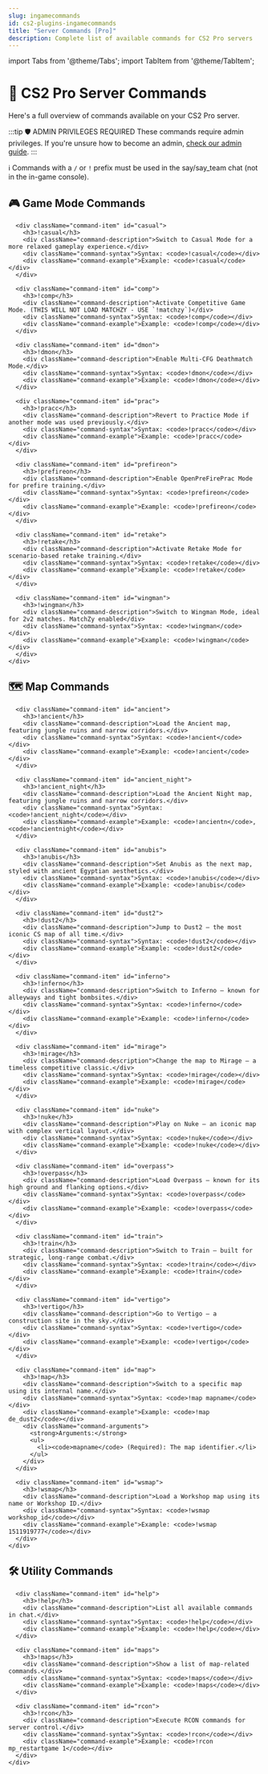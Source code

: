 ```yaml
---
slug: ingamecommands
id: cs2-plugins-ingamecommands
title: "Server Commands [Pro]"
description: Complete list of available commands for CS2 Pro servers
---
```


import Tabs from '@theme/Tabs';
import TabItem from '@theme/TabItem';

# 🧩 CS2 Pro Server Commands

Here's a full overview of commands available on your CS2 Pro server.

:::tip 🛡️ ADMIN PRIVILEGES REQUIRED
These commands require admin privileges. If you're unsure how to become an admin, [check our admin guide](/docs/cs2/becomeadmin).
:::

<div className="command-info-box">
  <span className="command-info-icon">ℹ️</span> 
  <span>Commands with a <code>/</code> or <code>!</code> prefix must be used in the say/say_team chat (not in the in-game console).</span>
</div>

<Tabs>
  <TabItem value="game" label="🎮 Game Mode Commands" default>
    <div className="command-section">
      <h2>🎮 Game Mode Commands</h2>

      <div className="command-item" id="casual">
        <h3>!casual</h3>
        <div className="command-description">Switch to Casual Mode for a more relaxed gameplay experience.</div>
        <div className="command-syntax">Syntax: <code>!casual</code></div>
        <div className="command-example">Example: <code>!casual</code></div>
      </div>

      <div className="command-item" id="comp">
        <h3>!comp</h3>
        <div className="command-description">Activate Competitive Game Mode. (THIS WILL NOT LOAD MATCHZY - USE `!matchzy`)</div>
        <div className="command-syntax">Syntax: <code>!comp</code></div>
        <div className="command-example">Example: <code>!comp</code></div>
      </div>

      <div className="command-item" id="dmon">
        <h3>!dmon</h3>
        <div className="command-description">Enable Multi-CFG Deathmatch Mode.</div>
        <div className="command-syntax">Syntax: <code>!dmon</code></div>
        <div className="command-example">Example: <code>!dmon</code></div>
      </div>

      <div className="command-item" id="prac">
        <h3>!pracc</h3>
        <div className="command-description">Revert to Practice Mode if another mode was used previously.</div>
        <div className="command-syntax">Syntax: <code>!pracc</code></div>
        <div className="command-example">Example: <code>!pracc</code></div>
      </div>

      <div className="command-item" id="prefireon">
        <h3>!prefireon</h3>
        <div className="command-description">Enable OpenPreFirePrac Mode for prefire training.</div>
        <div className="command-syntax">Syntax: <code>!prefireon</code></div>
        <div className="command-example">Example: <code>!prefireon</code></div>
      </div>

      <div className="command-item" id="retake">
        <h3>!retake</h3>
        <div className="command-description">Activate Retake Mode for scenario-based retake training.</div>
        <div className="command-syntax">Syntax: <code>!retake</code></div>
        <div className="command-example">Example: <code>!retake</code></div>
      </div>

      <div className="command-item" id="wingman">
        <h3>!wingman</h3>
        <div className="command-description">Switch to Wingman Mode, ideal for 2v2 matches. MatchZy enabled</div>
        <div className="command-syntax">Syntax: <code>!wingman</code></div>
        <div className="command-example">Example: <code>!wingman</code></div>
      </div>
    </div>
  </TabItem>

  <TabItem value="map" label="🗺️ Map Commands">
    <div className="command-section">
      <h2>🗺️ Map Commands</h2>

      <div className="command-item" id="ancient">
        <h3>!ancient</h3>
        <div className="command-description">Load the Ancient map, featuring jungle ruins and narrow corridors.</div>
        <div className="command-syntax">Syntax: <code>!ancient</code></div>
        <div className="command-example">Example: <code>!ancient</code></div>
      </div>

      <div className="command-item" id="ancient_night">
        <h3>!ancient_night</h3>
        <div className="command-description">Load the Ancient Night map, featuring jungle ruins and narrow corridors.</div>
        <div className="command-syntax">Syntax: <code>!ancient_night</code></div>
        <div className="command-example">Example: <code>!ancientn</code>, <code>!ancientnight</code></div>
      </div>

      <div className="command-item" id="anubis">
        <h3>!anubis</h3>
        <div className="command-description">Set Anubis as the next map, styled with ancient Egyptian aesthetics.</div>
        <div className="command-syntax">Syntax: <code>!anubis</code></div>
        <div className="command-example">Example: <code>!anubis</code></div>
      </div>

      <div className="command-item" id="dust2">
        <h3>!dust2</h3>
        <div className="command-description">Jump to Dust2 — the most iconic CS map of all time.</div>
        <div className="command-syntax">Syntax: <code>!dust2</code></div>
        <div className="command-example">Example: <code>!dust2</code></div>
      </div>

      <div className="command-item" id="inferno">
        <h3>!inferno</h3>
        <div className="command-description">Switch to Inferno — known for alleyways and tight bombsites.</div>
        <div className="command-syntax">Syntax: <code>!inferno</code></div>
        <div className="command-example">Example: <code>!inferno</code></div>
      </div>

      <div className="command-item" id="mirage">
        <h3>!mirage</h3>
        <div className="command-description">Change the map to Mirage — a timeless competitive classic.</div>
        <div className="command-syntax">Syntax: <code>!mirage</code></div>
        <div className="command-example">Example: <code>!mirage</code></div>
      </div>

      <div className="command-item" id="nuke">
        <h3>!nuke</h3>
        <div className="command-description">Play on Nuke — an iconic map with complex vertical layout.</div>
        <div className="command-syntax">Syntax: <code>!nuke</code></div>
        <div className="command-example">Example: <code>!nuke</code></div>
      </div>

      <div className="command-item" id="overpass">
        <h3>!overpass</h3>
        <div className="command-description">Load Overpass — known for its high ground and flanking options.</div>
        <div className="command-syntax">Syntax: <code>!overpass</code></div>
        <div className="command-example">Example: <code>!overpass</code></div>
      </div>

      <div className="command-item" id="train">
        <h3>!train</h3>
        <div className="command-description">Switch to Train — built for strategic, long-range combat.</div>
        <div className="command-syntax">Syntax: <code>!train</code></div>
        <div className="command-example">Example: <code>!train</code></div>
      </div>

      <div className="command-item" id="vertigo">
        <h3>!vertigo</h3>
        <div className="command-description">Go to Vertigo — a construction site in the sky.</div>
        <div className="command-syntax">Syntax: <code>!vertigo</code></div>
        <div className="command-example">Example: <code>!vertigo</code></div>
      </div>

      <div className="command-item" id="map">
        <h3>!map</h3>
        <div className="command-description">Switch to a specific map using its internal name.</div>
        <div className="command-syntax">Syntax: <code>!map mapname</code></div>
        <div className="command-example">Example: <code>!map de_dust2</code></div>
        <div className="command-arguments">
          <strong>Arguments:</strong>
          <ul>
            <li><code>mapname</code> (Required): The map identifier.</li>
          </ul>
        </div>
      </div>

      <div className="command-item" id="wsmap">
        <h3>!wsmap</h3>
        <div className="command-description">Load a Workshop map using its name or Workshop ID.</div>
        <div className="command-syntax">Syntax: <code>!wsmap workshop_id</code></div>
        <div className="command-example">Example: <code>!wsmap 1511919777</code></div>
      </div>
    </div>
  </TabItem>

  <TabItem value="utility" label="🛠️ Utility Commands">
    <div className="command-section">
      <h2>🛠️ Utility Commands</h2>

      <div className="command-item" id="help">
        <h3>!help</h3>
        <div className="command-description">List all available commands in chat.</div>
        <div className="command-syntax">Syntax: <code>!help</code></div>
        <div className="command-example">Example: <code>!help</code></div>
      </div>

      <div className="command-item" id="maps">
        <h3>!maps</h3>
        <div className="command-description">Show a list of map-related commands.</div>
        <div className="command-syntax">Syntax: <code>!maps</code></div>
        <div className="command-example">Example: <code>!maps</code></div>
      </div>

      <div className="command-item" id="rcon">
        <h3>!rcon</h3>
        <div className="command-description">Execute RCON commands for server control.</div>
        <div className="command-syntax">Syntax: <code>!rcon</code></div>
        <div className="command-example">Example: <code>!rcon mp_restartgame 1</code></div>
      </div>
    </div>
  </TabItem>
</Tabs>

<style>
{`
  .command-section {
    margin-bottom: 30px;
  }
  
  .command-item {
    background-color: var(--ifm-card-background-color);
    border-radius: 8px;
    margin-bottom: 15px;
    padding: 16px;
    box-shadow: var(--ifm-global-shadow-lw);
    border-left: 4px solid var(--ifm-color-primary);
  }
  
  .command-item h3 {
    margin-top: 0;
    color: var(--ifm-color-primary);
    font-family: monospace;
    font-size: 1.2rem;
  }
  
  .command-description {
    margin-bottom: 10px;
    color: var(--ifm-font-color-base);
  }
  
  .command-syntax, 
  .command-example {
    font-family: monospace;
    background-color: var(--ifm-code-background);
    padding: 8px 12px;
    border-radius: 4px;
    margin-bottom: 8px;
    font-size: 0.9rem;
  }
  
  .command-example {
    color: var(--ifm-color-success);
  }
  
  .command-syntax {
    color: var(--ifm-color-primary);
  }
  
  .command-arguments {
    background-color: var(--ifm-background-color);
    padding: 10px;
    border-radius: 4px;
    margin-top: 10px;
    font-size: 0.9rem;
  }
  
  .command-arguments ul {
    margin-bottom: 0;
    margin-top: 5px;
    padding-left: 20px;
  }
  
  .command-arguments li {
    margin-bottom: 5px;
  }
  
  .command-info-box {
    display: flex;
    align-items: center;
    background-color: var(--ifm-color-info-contrast-background);
    padding: 12px 15px;
    border-radius: 6px;
    margin: 20px 0;
  }
  
  .command-info-icon {
    font-size: 1.2rem;
    margin-right: 10px;
  }
  
  .search-container {
    display: flex;
    align-items: center;
    background-color: var(--ifm-background-color);
    border: 1px solid var(--ifm-color-emphasis-300);
    border-radius: 8px;
    padding: 8px 12px;
    margin: 20px 0;
  }
  
  .search-icon {
    margin-right: 8px;
    font-size: 1.2rem;
  }
  
  .command-search {
    flex: 1;
    border: none;
    background: none;
    font-size: 1rem;
    color: var(--ifm-font-color-base);
    outline: none;
    width: 100%;
  }
  
  /* Dark mode specific styles */
  html[data-theme='dark'] .command-item {
    border-left-color: var(--ifm-color-primary-darker);
  }
  
  html[data-theme='dark'] .command-item h3 {
    color: var(--ifm-color-primary-lighter);
  }
`}
</style>
